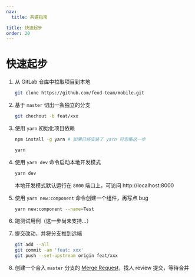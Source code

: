 ```yaml
---
nav:
  title: 共建指南

title: 快速起步
order: 20
---
```


# 快速起步

1. 从 GitLab 仓库中拉取项目到本地

   ```bash
   git clone https://github.com/fexd-team/mobile.git
   ```

2. 基于 `master` 切出一条独立的分支

   ```bash
   git chechout -b feat/xxx
   ```

3. 使用 `yarn` 初始化项目依赖

   ```bash
   npm install -g yarn # 如果已经安装了 yarn 可忽略这一步

   yarn
   ```

4. 使用 `yarn dev` 命令启动本地开发模式

   ```bash
   yarn dev
   ```

   本地开发模式默认运行在 `8000` 端口上，可访问 http://localhost:8000

5. 使用 `yarn new:component` 命令创建一个组件，再写点 bug

   ```bash
   yarn new:component --name=Test
   ```

6. 跑测试用例（这一步尚未支持...）

7. 提交改动，并将分支推到远端

   ```bash
   git add --all
   git commit -am 'feat: xxx'
   git push --set-upstream origin feat/xxx
   ```

8. 创建一个合入 `master` 分支的 [Merge Request](https://github.com/fexd-team/mobile/-/merge_requests)，找人 review 提交，等待合并
